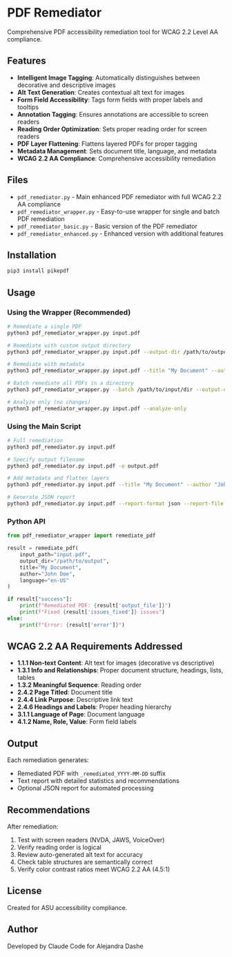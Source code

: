 # PDF Remediator

Comprehensive PDF accessibility remediation tool for WCAG 2.2 Level AA compliance.

## Features

- **Intelligent Image Tagging**: Automatically distinguishes between decorative and descriptive images
- **Alt Text Generation**: Creates contextual alt text for images
- **Form Field Accessibility**: Tags form fields with proper labels and tooltips
- **Annotation Tagging**: Ensures annotations are accessible to screen readers
- **Reading Order Optimization**: Sets proper reading order for screen readers
- **PDF Layer Flattening**: Flattens layered PDFs for proper tagging
- **Metadata Management**: Sets document title, language, and metadata
- **WCAG 2.2 AA Compliance**: Comprehensive accessibility remediation

## Files

- `pdf_remediator.py` - Main enhanced PDF remediator with full WCAG 2.2 AA compliance
- `pdf_remediator_wrapper.py` - Easy-to-use wrapper for single and batch PDF remediation
- `pdf_remediator_basic.py` - Basic version of the PDF remediator
- `pdf_remediator_enhanced.py` - Enhanced version with additional features

## Installation

```bash
pip3 install pikepdf
```

## Usage

### Using the Wrapper (Recommended)

```bash
# Remediate a single PDF
python3 pdf_remediator_wrapper.py input.pdf

# Remediate with custom output directory
python3 pdf_remediator_wrapper.py input.pdf --output-dir /path/to/output

# Remediate with metadata
python3 pdf_remediator_wrapper.py input.pdf --title "My Document" --author "John Doe"

# Batch remediate all PDFs in a directory
python3 pdf_remediator_wrapper.py --batch /path/to/input/dir --output-dir /path/to/output/dir

# Analyze only (no changes)
python3 pdf_remediator_wrapper.py input.pdf --analyze-only
```

### Using the Main Script

```bash
# Full remediation
python3 pdf_remediator.py input.pdf

# Specify output filename
python3 pdf_remediator.py input.pdf -o output.pdf

# Add metadata and flatten layers
python3 pdf_remediator.py input.pdf --title "My Document" --author "John Doe" --flatten

# Generate JSON report
python3 pdf_remediator.py input.pdf --report-format json --report-file report.json
```

### Python API

```python
from pdf_remediator_wrapper import remediate_pdf

result = remediate_pdf(
    input_path="input.pdf",
    output_dir="/path/to/output",
    title="My Document",
    author="John Doe",
    language="en-US"
)

if result["success"]:
    print(f"Remediated PDF: {result['output_file']}")
    print(f"Fixed {result['issues_fixed']} issues")
else:
    print(f"Error: {result['error']}")
```

## WCAG 2.2 AA Requirements Addressed

- **1.1.1 Non-text Content**: Alt text for images (decorative vs descriptive)
- **1.3.1 Info and Relationships**: Proper document structure, headings, lists, tables
- **1.3.2 Meaningful Sequence**: Reading order
- **2.4.2 Page Titled**: Document title
- **2.4.4 Link Purpose**: Descriptive link text
- **2.4.6 Headings and Labels**: Proper heading hierarchy
- **3.1.1 Language of Page**: Document language
- **4.1.2 Name, Role, Value**: Form field labels

## Output

Each remediation generates:
- Remediated PDF with `_remediated_YYYY-MM-DD` suffix
- Text report with detailed statistics and recommendations
- Optional JSON report for automated processing

## Recommendations

After remediation:
1. Test with screen readers (NVDA, JAWS, VoiceOver)
2. Verify reading order is logical
3. Review auto-generated alt text for accuracy
4. Check table structures are semantically correct
5. Verify color contrast ratios meet WCAG 2.2 AA (4.5:1)

## License

Created for ASU accessibility compliance.

## Author

Developed by Claude Code for Alejandra Dashe
